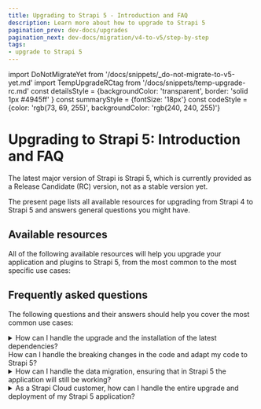 ```yaml
---
title: Upgrading to Strapi 5 - Introduction and FAQ
description: Learn more about how to upgrade to Strapi 5
pagination_prev: dev-docs/upgrades
pagination_next: dev-docs/migration/v4-to-v5/step-by-step
tags:
- upgrade to Strapi 5
---
```


import DoNotMigrateYet from '/docs/snippets/_do-not-migrate-to-v5-yet.md'
import TempUpgradeRCtag from '/docs/snippets/temp-upgrade-rc.md'
const detailsStyle = {backgroundColor: 'transparent', border: 'solid 1px #4945ff' }
const summaryStyle = {fontSize: '18px'}
const codeStyle = {color: 'rgb(73, 69, 255)', backgroundColor: 'rgb(240, 240, 255)'}

# Upgrading to Strapi 5: Introduction and FAQ

The latest major version of Strapi is Strapi 5, which is currently provided as a Release Candidate (RC) version, not as a stable version yet.

The present page lists all available resources for upgrading from Strapi 4 to Strapi 5 and answers general questions you might have.

<DoNotMigrateYet />

## Available resources

All of the following available resources will help you upgrade your application and plugins to Strapi 5, from the most common to the most specific use cases:

<CustomDocCard emoji="1️⃣" title="Step-by-step guide" description="Read this guide first to get an overview of the upgrade process." link="/dev-docs/migration/v4-to-v5/step-by-step" />
<CustomDocCard emoji="2️⃣" title="Upgrade tool reference" description="Learn more about how the upgrade tool can automatically migrate some parts of your Strapi v4 application to Strapi 5." link="/dev-docs/upgrade-tool" />
<CustomDocCard emoji="3️⃣" title="Breaking changes list" description="Read more about the differences between Strapi v4 and v5, the resulting breaking changes, and how to handle them manually or with the help of the codemods provided with the upgrade tool." link="/dev-docs/migration/v4-to-v5/breaking-changes" />
<CustomDocCard emoji="4️⃣" title="Specific resources" description="Handle specific use cases such as the deprecation of the Entity Service API in favor of the new Document Service API, the plugins migration, and the deprecation of the helper-plugin." link="/dev-docs/migration/v4-to-v5/additional-resources/introduction" />

## Frequently asked questions

The following questions and their answers should help you cover the most common use cases:

<details style={detailsStyle}>
<summary style={summaryStyle}>How can I handle the upgrade and the installation of the latest dependencies?<br/>How can I handle the breaking changes in the code and adapt my code to Strapi 5?</summary>

Strapi provides an [upgrade tool](/dev-docs/upgrade-tool) to easy the process. The upgrade tool is a command line tool with some commands that handle the upgrade of the dependencies and the execution of **codemods** <Codemods/>.

Follow the <a href="/dev-docs/migration/v4-to-v5/step-by-step">step-by-step guide</a> to learn how to use this tool in the context of upgrading to Strapi 5.

Strapi 5 docs also provide a [complete breaking changes database](/dev-docs/migration/v4-to-v5/breaking-changes) and [dedicated resources](/dev-docs/migration/v4-to-v5/additional-resources/introduction) to cover specific use cases.

</details>

<details style={detailsStyle}>
<summary style={summaryStyle}>How can I handle the data migration, ensuring that in Strapi 5 the application will still be working?</summary>
<p>Strapi 5 integrates a series of data migration scripts that are run once the application starts for the first time in Strapi 5.</p>
<p>However, please <strong>always backup your database</strong> (found at <code style={codeStyle}>.tmp/data.db</code> by default if using a SQL database) before performing any upgrade, as instructed in the <a href="/dev-docs/migration/v4-to-v5/step-by-step">step-by-step guide</a>.</p>
</details>

<details style={detailsStyle}>
<summary style={summaryStyle}>As a Strapi Cloud customer, how can I handle the entire upgrade and deployment of my Strapi 5 application?</summary>

:::danger Warning: Don't push a Strapi 5 project to Strapi Cloud yet
Strapi Cloud is still running on Strapi v4. The following process is provided as an indication of what will happen when Strapi 5 is released as a stable version. Do not try to push your Strapi 5 beta or  Release Candidate (RC) project to Strapi Cloud yet.
:::

1. [Create a backup](/cloud/projects/settings#backups) and update your code locally, following the <a href="/dev-docs/migration/v4-to-v5/step-by-step">step-by-step guide</a>.
2. Run the `yarn deploy` or `npm run deploy` commands from the [Cloud CLI](/cloud/cli/cloud-cli).<br/>

Strapi Cloud will deploy the updated code in Strapi 5 and will automatically run the data migration script.

</details>
